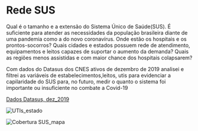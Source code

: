 # Rede SUS 

Qual é o tamanho e a extensão do Sistema Único de Saúde(SUS). É suficiente para atender as necessidades da população brasileira 
diante de uma pandemia como a do novo coronavírus. Onde estão os hospitais e os prontos-socorros? 
Quais cidades e estados possuem rede de atendimento, equipamentos e leitos capazes de suportar o aumento da demanda?
Quais as regiões menos assistidas e com maior chance dos hospitais colapsarem?


Com dados do Datasus dos CNES ativos de dezembro de 2019 analisei e filtrei as variáveis de estabelecimentos,leitos, utis para evidenciar a capilaridade do SUS para, no futuro, medir o quanto o sistema foi importante ou insuficiente no combate a Covid-19

[Dados Datasus, dez_2019](https://drive.google.com/file/d/1IeSlUuHIjVoZu2tEh9UliYMt84bTmuDu/view?usp=sharing)

![UTIs_estado](https://user-images.githubusercontent.com/20996253/84607230-7d562300-ae82-11ea-8845-9dce05345ba7.png)


![Cobertura SUS_mapa](https://user-images.githubusercontent.com/20996253/84607256-a4145980-ae82-11ea-8aa8-99caa906f22b.png)
